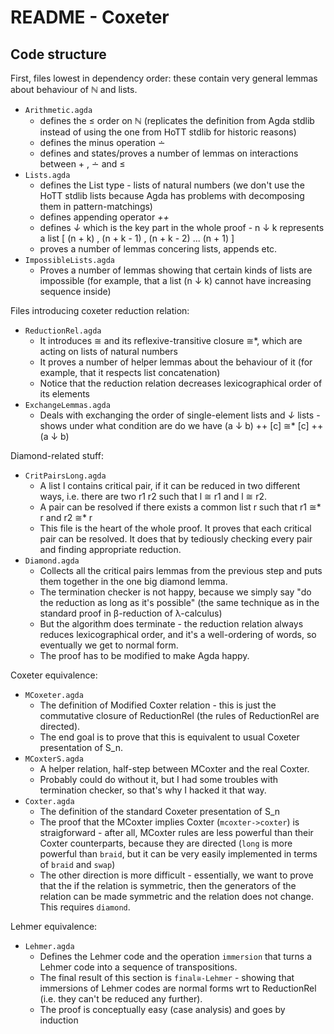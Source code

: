 # README - Coxeter

## Code structure

First, files lowest in dependency order: these contain very general lemmas about behaviour of ℕ and lists.
  - `Arithmetic.agda` 
    - defines the ≤ order on ℕ (replicates the definition from Agda stdlib instead of using the one from HoTT stdlib for historic reasons)
    - defines the minus operation ∸
    - defines and states/proves a number of lemmas on interactions between + , ∸ and ≤
  - `Lists.agda`
    - defines the List type - lists of natural numbers (we don't use the HoTT stdlib lists because Agda has problems with decomposing them in pattern-matchings)
    - defines appending operator _++_
    - defines _↓_ which is the key part in the whole proof - n ↓ k represents a list [ (n + k) , (n + k - 1) , (n + k - 2) ... (n + 1) ]
    - proves a number of lemmas concering lists, appends etc.
  - `ImpossibleLists.agda`
    - Proves a number of lemmas showing that certain kinds of lists are impossible (for example, that a list (n ↓ k) cannot have increasing sequence inside)

Files introducing coxeter reduction relation:
  - `ReductionRel.agda`
    - It introduces ≅ and its reflexive-transitive closure ≅*, which are acting on lists of natural numbers
    - It proves a number of helper lemmas about the behaviour of it (for example, that it respects list concatenation)
    - Notice that the reduction relation decreases lexicographical order of its elements
  - `ExchangeLemmas.agda`
    - Deals with exchanging the order of single-element lists and _↓_ lists - shows under what condition are do we have (a ↓ b) ++ [c] ≅* [c] ++ (a ↓ b)

Diamond-related stuff:
  - `CritPairsLong.agda`
    - A list l contains critical pair, if it can be reduced in two different ways, i.e. there are two r1 r2 such that l ≅ r1 and l ≅ r2.
    - A pair can be resolved if there exists a common list r such that r1 ≅* r and r2 ≅* r
    - This file is the heart of the whole proof. It proves that each critical pair can be resolved. It does that by tediously checking every pair and finding appropriate reduction.
  - `Diamond.agda`
    - Collects all the critical pairs lemmas from the previous step and puts them together in the one big diamond lemma.
    - The termination checker is not happy, because we simply say "do the reduction as long as it's possible" (the same technique as in the standard proof in β-reduction of λ-calculus)
    - But the algorithm does terminate - the reduction relation always reduces lexicographical order, and it's a well-ordering of words, so eventually we get to normal form.
    - The proof has to be modified to make Agda happy.

Coxeter equivalence:
  - `MCoxeter.agda`
    - The definition of Modified Coxter relation - this is just the commutative closure of ReductionRel (the rules of ReductionRel are directed).
    - The end goal is to prove that this is equivalent to usual Coxeter presentation of S_n.
  - `MCoxterS.agda`
    - A helper relation, half-step between MCoxter and the real Coxter.
    - Probably could do without it, but I had some troubles with termination checker, so that's why I hacked it that way.
  - `Coxter.agda`
    - The definition of the standard Coxeter presentation of S_n
    - The proof that the MCoxter implies Coxter (`mcoxter->coxter`) is straigforward - after all, MCoxter rules are less powerful than their Coxter counterparts, because they are directed (`long` is more powerful than `braid`, but it can be very easily implemented in terms of `braid` and `swap`)
    - The other direction is more difficult - essentially, we want to prove that the if the relation is symmetric, then the generators of the relation can be made symmetric and the relation does not change. This requires `diamond`.

Lehmer equivalence:
  - `Lehmer.agda`
    - Defines the Lehmer code and the operation `immersion` that turns a Lehmer code into a sequence of transpositions.
    - The final result of this section is `final≅-Lehmer` - showing that immersions of Lehmer codes are normal forms wrt to ReductionRel (i.e. they can't be reduced any further).
    - The proof is conceptually easy (case analysis) and goes by induction


